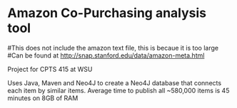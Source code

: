 # Amazon Co-Purchasing analysis tool

#This does not include the amazon text file, this is becaue it is too large
#Can be found at http://snap.stanford.edu/data/amazon-meta.html

Project for CPTS 415 at WSU 

Uses Java, Maven and Neo4J to create a Neo4J database that connects each item by similar items.
Average time to publish all ~580,000 items is 45 minutes on 8GB of RAM
